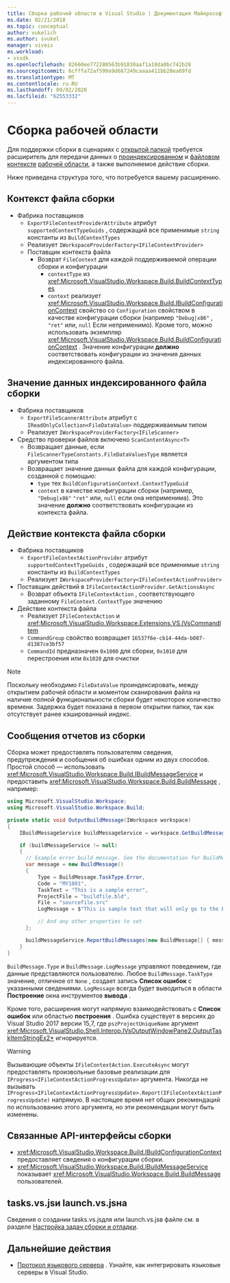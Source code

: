 ```yaml
---
title: Сборка рабочей области в Visual Studio | Документация Майкрософт
ms.date: 02/21/2018
ms.topic: conceptual
author: vukelich
ms.author: svukel
manager: viveis
ms.workload:
- vssdk
ms.openlocfilehash: 82660ee772280563b91830aaf1a18da0bc742b28
ms.sourcegitcommit: 6cfffa72af599a9d667249caaaa411bb28ea69fd
ms.translationtype: MT
ms.contentlocale: ru-RU
ms.lasthandoff: 09/02/2020
ms.locfileid: "62553332"
---
```

# <a name="workspace-build"></a>Сборка рабочей области

Для поддержки сборки в сценариях с [открытой папкой](../ide/develop-code-in-visual-studio-without-projects-or-solutions.md) требуется расширитель для передачи данных о [проиндексированном](workspace-indexing.md) и [файловом контексте](workspace-file-contexts.md) [рабочей области](workspaces.md), а также выполняемое действие сборки.

Ниже приведена структура того, что потребуется вашему расширению.

## <a name="build-file-context"></a>Контекст файла сборки

- Фабрика поставщиков
  - `ExportFileContextProviderAttribute` атрибут `supportedContextTypeGuids` , содержащий все применимые `string` константы из `BuildContextTypes`
  - Реализует `IWorkspaceProviderFactory<IFileContextProvider>`
  - Поставщик контекста файла
    - Возврат `FileContext` для каждой поддерживаемой операции сборки и конфигурации
      - `contextType` из <xref:Microsoft.VisualStudio.Workspace.Build.BuildContextTypes>
      - `context` реализует <xref:Microsoft.VisualStudio.Workspace.Build.IBuildConfigurationContext> свойство со `Configuration` свойством в качестве конфигурации сборки (например `"Debug|x86"` , `"ret"` или, `null` Если неприменимо). Кроме того, можно использовать экземпляр <xref:Microsoft.VisualStudio.Workspace.Build.BuildConfigurationContext> . Значение конфигурации **должно** соответствовать конфигурации из значения данных индексированного файла.

## <a name="indexed-build-file-data-value"></a>Значение данных индексированного файла сборки

- Фабрика поставщиков
  - `ExportFileScannerAttribute` атрибут с `IReadOnlyCollection<FileDataValue>` поддерживаемым типом
  - Реализует `IWorkspaceProviderFactory<IFileScanner>`
- Средство проверки файлов включено `ScanContentAsync<T>`
  - Возвращает данные, если `FileScannerTypeConstants.FileDataValuesType` является аргументом типа
  - Возвращает значение данных файла для каждой конфигурации, созданной с помощью:
    - `type` тех `BuildConfigurationContext.ContextTypeGuid`
    - `context` в качестве конфигурации сборки (например, `"Debug|x86"` `"ret"` или, `null` если она неприменима). Это значение **должно** соответствовать конфигурации из контекста файла.

## <a name="build-file-context-action"></a>Действие контекста файла сборки

- Фабрика поставщиков
  - `ExportFileContextActionProvider` атрибут `supportedContextTypeGuids` , содержащий все применимые `string` константы из `BuildContextTypes`
  - Реализует `IWorkspaceProviderFactory<IFileContextActionProvider>`
- Поставщик действий в `IFileContextActionProvider.GetActionsAsync`
  - Возврат объекта `IFileContextAction` , соответствующего заданному `FileContext.ContextType` значению
- Действие контекста файла
  - Реализует `IFileContextAction` и <xref:Microsoft.VisualStudio.Workspace.Extensions.VS.IVsCommandItem>
  - `CommandGroup` свойство возвращает `16537f6e-cb14-44da-b087-d1387ce3bf57`
  - `CommandId` предназначен `0x1000` для сборки, `0x1010` для перестроения или `0x1020` для очистки

>[!NOTE]
>Поскольку необходимо `FileDataValue` проиндексировать, между открытием рабочей области и моментом сканирования файла на наличие полной функциональности сборки будет некоторое количество времени. Задержка будет показана в первом открытии папки, так как отсутствует ранее кэшированный индекс.

## <a name="reporting-messages-from-a-build"></a>Сообщения отчетов из сборки

Сборка может предоставлять пользователям сведения, предупреждения и сообщения об ошибках одним из двух способов. Простой способ — использовать <xref:Microsoft.VisualStudio.Workspace.Build.IBuildMessageService> и предоставить <xref:Microsoft.VisualStudio.Workspace.Build.BuildMessage> , например:

```csharp
using Microsoft.VisualStudio.Workspace;
using Microsoft.VisualStudio.Workspace.Build;

private static void OutputBuildMessage(IWorkspace workspace)
{
    IBuildMessageService buildMessageService = workspace.GetBuildMessageService();

    if (buildMessageService != null)
    {
      // Example error build message. See the documentation for BuildMessage for more information.
      var message = new BuildMessage()
      {
          Type = BuildMessage.TaskType.Error,
          Code = "MY1001",
          TaskText = "This is a sample error",
          ProjectFile = "buildfile.bld",
          File = "sourcefile.src"
          LogMessage = $"This is sample text that will only go to the Build output window pane.\n"

          // And any other properties to set
      };

      buildMessageService.ReportBuildMessages(new BuildMessage[] { message });
    }
}
```

`BuildMessage.Type` и `BuildMessage.LogMessage` управляют поведением, где данные представляются пользователю. Любое `BuildMessage.TaskType` значение, отличное от `None` , создает запись **Список ошибок** с указанными сведениями. `LogMessage` всегда будет выводиться в области **Построение** окна инструментов **вывода** .

Кроме того, расширения могут напрямую взаимодействовать с **Список ошибок** или областью **построения** . Ошибка существует в версиях до Visual Studio 2017 версии 15,7, где `pszProjectUniqueName` аргумент <xref:Microsoft.VisualStudio.Shell.Interop.IVsOutputWindowPane2.OutputTaskItemStringEx2*> игнорируется.

>[!WARNING]
>Вызывающие объекты `IFileContextAction.ExecuteAsync` могут предоставлять произвольные базовые реализации для `IProgress<IFileContextActionProgressUpdate>` аргумента. Никогда не вызывать `IProgress<IFileContextActionProgressUpdate>.Report(IFileContextActionProgressUpdate)` напрямую. В настоящее время нет общих рекомендаций по использованию этого аргумента, но эти рекомендации могут быть изменены.

## <a name="build-related-apis"></a>Связанные API-интерфейсы сборки

- <xref:Microsoft.VisualStudio.Workspace.Build.IBuildConfigurationContext> предоставляет сведения о конфигурации сборки.
- <xref:Microsoft.VisualStudio.Workspace.Build.IBuildMessageService> показывает <xref:Microsoft.VisualStudio.Workspace.Build.BuildMessage> пользователей.

## <a name="tasksvsjson-and-launchvsjson"></a>tasks.vs.jsи launch.vs.jsна

Сведения о создании tasks.vs.jsдля или launch.vs.jsв файле см. в разделе [Настройка задач сборки и отладки](../ide/customize-build-and-debug-tasks-in-visual-studio.md).

## <a name="next-steps"></a>Дальнейшие действия

* [Протокол языкового сервера](language-server-protocol.md) . Узнайте, как интегрировать языковые серверы в Visual Studio.